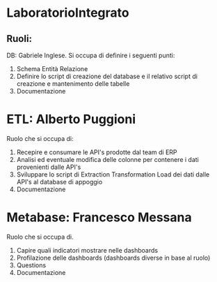 # LaboratorioIntegrato

##  Ruoli:
DB: Gabriele Inglese. Si occupa di definire i seguenti punti:
1) Schema Entità Relazione
2) Definire lo script di creazione del database e il relativo script di creazione e mantenimento delle tabelle
3) Documentazione

# ETL: Alberto Puggioni
 Ruolo che si occupa di:
1) Recepire e consumare le API's prodotte dal team di ERP
2) Analisi ed eventuale modifica delle colonne per contenere i dati provenienti dalle API's
3) Sviluppare lo script di Extraction Transformation Load dei dati dalle API's al database di appoggio
4) Documentazione

# Metabase: Francesco Messana
 Ruolo che si occupa di.
1) Capire quali indicatori mostrare nelle dashboards
2) Profilazione delle dashboards (dashboards diverse in base al ruolo)
3) Questions
4) Documentazione
